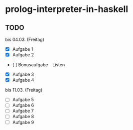 # prolog-interpreter-in-haskell

## TODO
bis 04.03. (Freitag)
- [x] Aufgabe 1 
- [x] Aufgabe 2
- [ ] Bonusaufgabe - Listen
- [x] Aufgabe 3
- [x] Aufgabe 4

bis 11.03. (Freitag)
- [ ] Aufgabe 5
- [ ] Aufgabe 6
- [ ] Aufgabe 7
- [ ] Aufgabe 8
- [ ] Aufgabe 9
